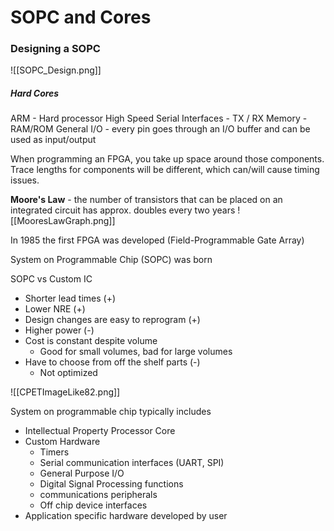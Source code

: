 
# SOPC and Cores
### Designing a SOPC
![[SOPC_Design.png]]

##### Hard Cores
ARM - Hard processor
High Speed Serial Interfaces - TX / RX
Memory - RAM/ROM
General I/O - every pin goes through an I/O buffer and can be used as input/output

When programming an FPGA, you take up space around those components. Trace lengths for components will be different, which can/will cause timing issues.

**Moore's Law** - the number of transistors that can be placed on an integrated circuit has approx. doubles every two years 
![[MooresLawGraph.png]]

In 1985 the first FPGA was developed (Field-Programmable Gate Array)

System on Programmable Chip (SOPC) was born

SOPC vs Custom IC
- Shorter lead times (+)
- Lower NRE (+)
- Design changes are easy to reprogram (+)
- Higher power (-)
- Cost is constant despite volume
	- Good for small volumes, bad for large volumes
- Have to choose from off the shelf parts (-)
	- Not optimized

![[CPETImageLike82.png]]

System on programmable chip typically includes
- Intellectual Property Processor Core
- Custom Hardware
	- Timers
	- Serial communication interfaces (UART, SPI)
	- General Purpose I/O
	- Digital Signal Processing functions
	- communications peripherals
	- Off chip device interfaces
- Application specific hardware developed by user

